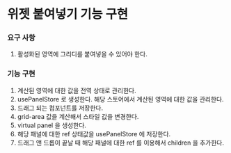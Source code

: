 # 위젯 붙여넣기 기능 구현

### 요구 사항

1. 활성화된 영역에 그리디를 붙여넣을 수 있어야 한다.

### 기능 구현

1. 계산된 영역에 대한 값을 전역 상태로 관리한다.
2. usePanelStore 로 생성한다. 해당 스토어에서 계산된 영역에 대한 값을 관리한다.
3. 드래그 되는 컴포넌트를 저장한다.
4. grid-area 값을 계산해서 스타일 값을 변경한다.
5. virtual panel 을 생성한다.
6. 해당 패널에 대한 ref 상태값을 usePanelStore 에 저장한다.
7. 드래그 앤 드롭이 끝날 때 해당 패널에 대한 ref 를 이용해서 children 을 추가한다.